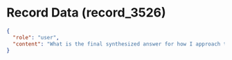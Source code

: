 # Record Data (record_3526)

```json
{
  "role": "user",
  "content": "What is the final synthesized answer for how I approach the world? system interrogator? scientist? is there any change?\n"
}
```
